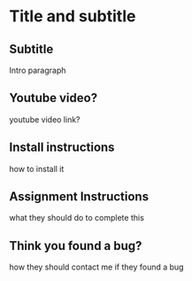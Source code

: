 # Title and subtitle

## Subtitle

Intro paragraph

## Youtube video?

youtube video link?

## Install instructions

how to install it

## Assignment Instructions

what they should do to complete this

## Think you found a bug?

how they should contact me if they found a bug
